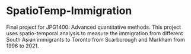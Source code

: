 # SpatioTemp-Immigration
Final project for JPG1400: Advanced quantitative methods. This project uses spatio-temporal analysis to measure the immigration from different South Asian immigrants to Toronto from Scarborough and Markham from 1996 to 2021. 
